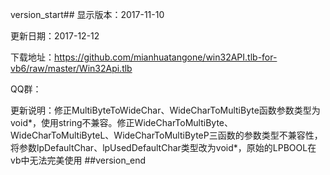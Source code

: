 version_start##
显示版本：2017-11-10

更新日期：2017-12-12

下载地址：https://github.com/mianhuatangone/win32API.tlb-for-vb6/raw/master/Win32Api.tlb

QQ群：

更新说明：修正MultiByteToWideChar、WideCharToMultiByte函数参数类型为void*，使用string不兼容。修正WideCharToMultiByte、WideCharToMultiByteL、WideCharToMultiByteP三函数的参数类型不兼容性，将参数lpDefaultChar、lpUsedDefaultChar类型改为void*，原始的LPBOOL在vb中无法完美使用
##version_end
